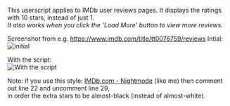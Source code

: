 This userscript applies to IMDb user reviews pages. It displays the ratings with 10 stars, instead of just 1.  
_It also works when you click the 'Load More' button to view more reviews._

Screenshot from e.g. https://www.imdb.com/title/tt0076759/reviews
Intial:  
![initial](https://i.imgur.com/ApMIFAK.jpg)

With the script:  
![With the script](https://i.imgur.com/Wl0PKtQ.jpg)

Note: if you use this style: [IMDb.com - Nightmode](https://userstyles.org/styles/98447/imdb-com-nightmode) (like me) then comment out line 22 and uncomment line 29,  
in order the extra stars to be almost-black (instead of almost-white).
